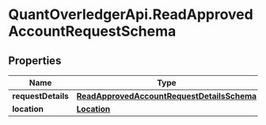 # QuantOverledgerApi.ReadApprovedAccountRequestSchema

## Properties

Name | Type | Description | Notes
------------ | ------------- | ------------- | -------------
**requestDetails** | [**ReadApprovedAccountRequestDetailsSchema**](ReadApprovedAccountRequestDetailsSchema.md) |  | [optional] 
**location** | [**Location**](Location.md) |  | [optional] 


